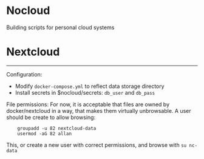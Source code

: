 # Nocloud
Building scripts for personal cloud systems




# Nextcloud
-----------

Configuration:
- Modify `docker-compose.yml` to reflect data storage directory
- Install secrets in $nocloud/secrets: `db_user` and `db_pass`

File permissions:
For now, it is acceptable that files are owned by docker/nextcloud in a way, 
that makes them virtually unbrowsable. A user should be create to allow browsing:

``` (UNTESTED)
    groupadd -u 82 nextcloud-data
    usermod -aG 82 allan
```
This, or create a new user with correct permissions, and browse with `su nc-data`

